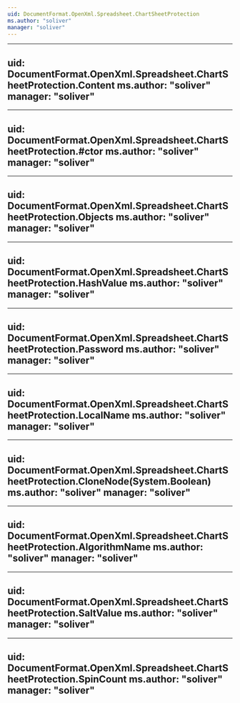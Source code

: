 ```yaml
---
uid: DocumentFormat.OpenXml.Spreadsheet.ChartSheetProtection
ms.author: "soliver"
manager: "soliver"
---
```


---
uid: DocumentFormat.OpenXml.Spreadsheet.ChartSheetProtection.Content
ms.author: "soliver"
manager: "soliver"
---

---
uid: DocumentFormat.OpenXml.Spreadsheet.ChartSheetProtection.#ctor
ms.author: "soliver"
manager: "soliver"
---

---
uid: DocumentFormat.OpenXml.Spreadsheet.ChartSheetProtection.Objects
ms.author: "soliver"
manager: "soliver"
---

---
uid: DocumentFormat.OpenXml.Spreadsheet.ChartSheetProtection.HashValue
ms.author: "soliver"
manager: "soliver"
---

---
uid: DocumentFormat.OpenXml.Spreadsheet.ChartSheetProtection.Password
ms.author: "soliver"
manager: "soliver"
---

---
uid: DocumentFormat.OpenXml.Spreadsheet.ChartSheetProtection.LocalName
ms.author: "soliver"
manager: "soliver"
---

---
uid: DocumentFormat.OpenXml.Spreadsheet.ChartSheetProtection.CloneNode(System.Boolean)
ms.author: "soliver"
manager: "soliver"
---

---
uid: DocumentFormat.OpenXml.Spreadsheet.ChartSheetProtection.AlgorithmName
ms.author: "soliver"
manager: "soliver"
---

---
uid: DocumentFormat.OpenXml.Spreadsheet.ChartSheetProtection.SaltValue
ms.author: "soliver"
manager: "soliver"
---

---
uid: DocumentFormat.OpenXml.Spreadsheet.ChartSheetProtection.SpinCount
ms.author: "soliver"
manager: "soliver"
---
